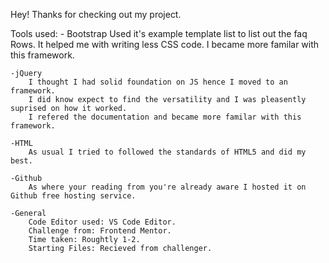 Hey! Thanks for checking out my project.

Tools used: - Bootstrap
Used it's example template list to list out the faq Rows.
It helped me with writing less CSS code.
I became more familar with this framework.

    -jQuery
        I thought I had solid foundation on JS hence I moved to an framework.
        I did know expect to find the versatility and I was pleasently suprised on how it worked.
        I refered the documentation and became more familar with this framework.

    -HTML
        As usual I tried to followed the standards of HTML5 and did my best.

    -Github
        As where your reading from you're already aware I hosted it on Github free hosting service.

    -General
        Code Editor used: VS Code Editor.
        Challenge from: Frontend Mentor.
        Time taken: Roughtly 1-2.
        Starting Files: Recieved from challenger.
